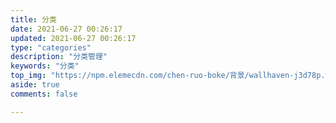 ```yaml
---
title: 分类
date: 2021-06-27 00:26:17
updated: 2021-06-27 00:26:17
type: "categories"
description: "分类管理"
keywords: "分类"
top_img: "https://npm.elemecdn.com/chen-ruo-boke/背景/wallhaven-j3d78p.webp"
aside: true
comments: false

---
```


